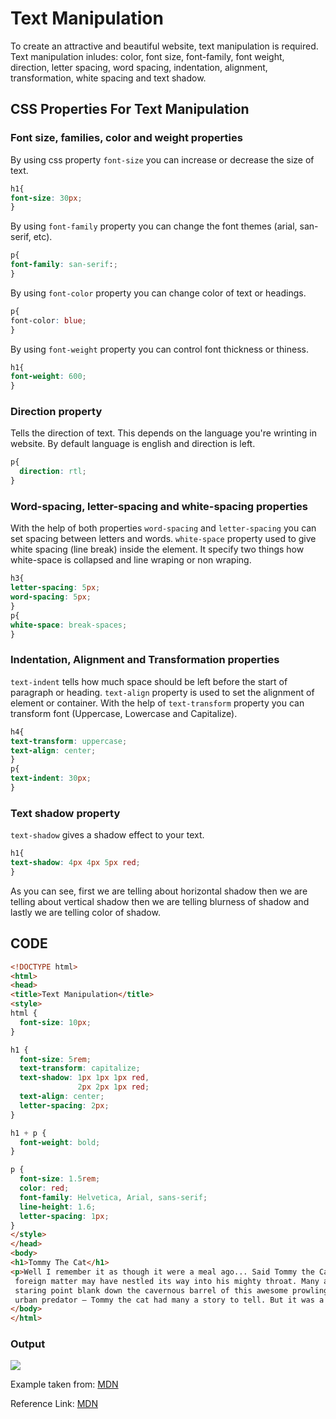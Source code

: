 # Text Manipulation 

To create an attractive and beautiful website, text manipulation is required. Text manipulation inludes: color, font size, font-family, font weight, direction, letter spacing, word spacing, indentation, alignment, transformation, white spacing and text shadow. 

## CSS Properties For Text Manipulation

### Font size, families, color and weight properties

By using css property `font-size` you can increase or decrease the size of text.

```css
h1{
font-size: 30px;
}
```

By using `font-family` property you can change the font themes (arial, san-serif, etc). 

```css
p{
font-family: san-serif:;
}
```

By using `font-color` property you can change color of text or headings. 

```css
p{
font-color: blue;
}
```

By using `font-weight` property you can control font thickness or thiness. 

```css
h1{
font-weight: 600;
}
```

### Direction property

Tells the direction of text. This depends on the language you're wrinting in website. By default language is english and direction is left. 

```css
p{
  direction: rtl;
}

```

### Word-spacing, letter-spacing and white-spacing properties

With the help of both properties `word-spacing` and `letter-spacing` you can set spacing between letters and words. `white-space` property used to give white spacing (line break) inside the element. It specify two things how white-space is collapsed and line  wraping or non wraping.

```css
h3{
letter-spacing: 5px;
word-spacing: 5px;
}
p{
white-space: break-spaces;
}
```

### Indentation,  Alignment and Transformation properties

`text-indent` tells how much space should be left before the start of paragraph or heading. `text-align` property is used to set the alignment of element or container. With the help of `text-transform` property you can transform font (Uppercase, Lowercase and Capitalize).

```css
h4{
text-transform: uppercase;
text-align: center;
}
p{
text-indent: 30px;
}
```

### Text shadow property

`text-shadow` gives a shadow effect to your text. 

```css
h1{
text-shadow: 4px 4px 5px red;
}
```

As you can see, first we are telling about horizontal shadow then we are telling about vertical shadow then we are telling blurness of shadow and lastly we are telling color of shadow.

## CODE
```html
<!DOCTYPE html>
<html>
<head>
<title>Text Manipulation</title>
<style>
html {
  font-size: 10px;
}

h1 {
  font-size: 5rem;
  text-transform: capitalize;
  text-shadow: 1px 1px 1px red,
               2px 2px 1px red;
  text-align: center;
  letter-spacing: 2px;
}

h1 + p {
  font-weight: bold;
}

p {
  font-size: 1.5rem;
  color: red;
  font-family: Helvetica, Arial, sans-serif;
  line-height: 1.6;
  letter-spacing: 1px;
}
</style>
</head>
<body>
<h1>Tommy The Cat</h1>
<p>Well I remember it as though it were a meal ago... Said Tommy the Cat as he reeled back to clear whatever 
 foreign matter may have nestled its way into his mighty throat. Many a fat alley rat had met its demise while
 staring point blank down the cavernous barrel of this awesome prowling machine. Truly a wonder of nature this
 urban predator — Tommy the cat had many a story to tell. But it was a rare occasion such as this that he did.</p>
</body>
</html>
``` 

### Output

![ ](https://images.samimunir2002.repl.co/text1.png)

Example taken from: [MDN](https://developer.mozilla.org/en-US/docs/Learn/CSS/Styling_text/Fundamentals)

Reference Link: [MDN](https://developer.mozilla.org/en-US/docs/Learn/CSS/Styling_text/Fundamentals)
